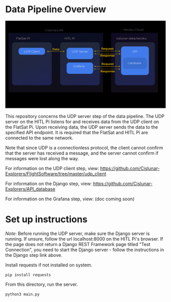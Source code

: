 # Data Pipeline Overview
<p align="center">
  <img src="/UDP_groundstation/media/frame.png" width="750" title="hover text" alt="data pipeline schematic here">
</p>

This repository concerns the UDP server step of the data pipeline. The UDP server on the HITL Pi listens for and receives data from the UDP client on the FlatSat Pi. Upon receiving data, the UDP server sends the data to the specified API endpoint. It is required that the FlatSat and HITL Pi are connected to the same network. 

Note that since UDP is a connectionless protocol, the client cannot confirm that the server has received a message, and the server cannot confirm if messages were lost along the way.

For information on the UDP client step, view: https://github.com/Cislunar-Explorers/FlightSoftware/tree/master/udp_client

For information on the Django step, view: https://github.com/Cislunar-Explorers/API_database

For information on the Grafana step, view: (doc coming soon)


# Set up instructions
<i>Note</i>: Before running the UDP server, make sure the Django server is running. If unsure, follow the url localhost:8000 on the HITL Pi's browser. If the page does not return a Django REST Framework page titled "Test Connection", you need to start the Django server - follow the instructions in the Django step link above. 

Install requests if not installed on system.
```
pip install requests
```

From this directory, run the server.
```
python3 main.py
```

